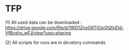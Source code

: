 # TFP



(1) All used data can be downloaded :
https://drive.google.com/file/d/1WD1ZnoG9TIOzr0QfslDd-VfBoshy_wFJ/view?usp=sharing

(2) All scripts for runs are in dircetory commands.
